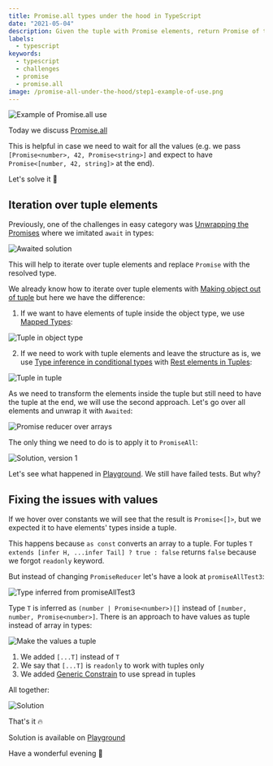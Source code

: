 ```yaml
---
title: Promise.all types under the hood in TypeScript
date: "2021-05-04"
description: Given the tuple with Promise elements, return Promise of tuple
labels:
  - typescript
keywords:
  - typescript
  - challenges
  - promise
  - promise.all
image: /promise-all-under-the-hood/step1-example-of-use.png
---
```


![Example of Promise.all use](/promise-all-under-the-hood/step1-example-of-use.png)

Today we discuss [Promise.all](https://github.com/type-challenges/type-challenges/blob/master/questions/20-medium-promise-all/README.md)

This is helpful in case we need to wait for all the values (e.g. we pass `[Promise<number>, 42, Promise<string>]` and expect to have `Promise<[number, 42, string]>` at the end).

Let's solve it 🚀

## Iteration over tuple elements

Previously, one of the challenges in easy category was [Unwrapping the Promises](/2021-04-13-unwrapping-promises/) where we imitated `await` in types:

![Awaited solution](/promise-all-under-the-hood/step2-awaited-solution.png)

This will help to iterate over tuple elements and replace `Promise` with the resolved type.

We already know how to iterate over tuple elements with [Making object out of tuple](/2021-04-07-making-object-out-of-tuple/#iteration-over-tuple) but here we have the difference:

1. If we want to have elements of tuple inside the object type, we use [Mapped Types](https://www.typescriptlang.org/docs/handbook/2/mapped-types.html):

![Tuple in object type](/promise-all-under-the-hood/step2-tuple-in-object.png)

2. If we need to work with tuple elements and leave the structure as is, we use [Type inference in conditional types](https://www.typescriptlang.org/docs/handbook/release-notes/typescript-2-8.html#type-inference-in-conditional-types) with [Rest elements in Tuples](https://devblogs.microsoft.com/typescript/announcing-typescript-4-2/#non-trailing-rests):

![Tuple in tuple](/promise-all-under-the-hood/step2-tuple-in-tuple.png)

As we need to transform the elements inside the tuple but still need to have the tuple at the end, we will use the second approach. Let's go over all elements and unwrap it with `Awaited`:

![Promise reducer over arrays](/promise-all-under-the-hood/step3-promise-reducer.png)

The only thing we need to do is to apply it to `PromiseAll`:

![Solution, version 1](/promise-all-under-the-hood/step4-solution-v1.png)

Let's see what happened in [Playground](https://www.typescriptlang.org/play?#code/PQKgUABBBMAMEFoIAUBOB7AtgSwM4FMA6AQwBtTJEFqbKAjATwgEEA7AFwAt1WmAxAK4QAFAAFiHAGYCAlBADEmfABNsAzAuKpUxJvLoDspdgmytKleVYgBFAflztsPC1AAqDAA74IXH9NYAYyceCAADNCw8fGZyMN9OYnYIYkDA-E92XBTWFO1dCHRJFAwcAgAZbABrH3Q6ACt8YNwAGgSfVHx2AVRWMwBzCAA3MnsIXG4BUmUIOh8I0uiAHjcAPniAd058TvC3eLx2iE7cdFIhlWOHKeStHQZCV3CwsKzKQJ5HCE9FggBGCAAXhKUQIhBOZwuwgAzDIANzvT7JH6g-DQIEQAAs0ARUA+rC+KLK+GhGNY+A2IOJS0cqAGq2Ewgh53wbU6jWCckBqwgAG9KFACOw3NglOgBOwmQ5IayIH9YLA2gBySTodBK+GUAC+mqglGAwAg+AAHt5gpd2OhZvNItSANqsdRzVBtR2YZ1tWkDAC660RBORGNt0RI5GEdqJ0T+bUjBGgMd+JO9KWy+McMkoLzCTx5ADVsBTCrkAOLYdgACQEdAAXBBOOx2J5cNWDVlApxCPVcIR0Kh+sA4GAQMAwKPQBAAPpT6cz6cQACa4tQEAAwuhlD5yzsfLPd1OIMPR+wvD5mBtiGWVCsecC3Ebjex8KxlNlgwQlmZJDsIABVVaUAB+Fhz0vZQlj-ShazcBEwGPbwqWiAAlFQBHSVBrwxO8TUfZ9sjtT9v3LNpCBIgjlzcC9SG9QCIDtM8L0fMDy1WYiSLffBkOUVCdhWSjVmoqBaztb0YI3QJSC0fwBCCEJcnY2JSGvYQRlIexmwgNwZFrdilnYzjuPQtZ-zAcc913DSHGSFdiAIbIzNnA8R1FTxe2SXkIAAUQARwEMg2g800mmSLUIEkUoICVUQ4PwBB2zIUgn36BxgAlIxcCVUc02RRMFLcSyAWBeSwztaMYDaaFkxsiAsozLLvhy8g8scdFCoa0hw1K+MELBZkoVhSrUyRWqkXq1Fcss0lWrG4rOradjwWlFkYRkb0M1gk9qpshwMTtSgArNdglm83zFOiopRuJcbHFKnSSraLqKtWJ6Wj2wLgiOnyyCWM7iljGJGssrrbtmiA3WdX1nteg6PpO76T3Ov6rvYaE5sTJYHSdHZXUxl1QZxiGWLAajRxMkBJ3sudBFQPxlwAZUfJtyYpidHNJygeVpxJdgYJdxjOVLPlretG2bVtcHbTtu17fs4GACRcA2HZ2YgfNC1OVTZPU4WmxbYA2w7Lsez7AdYGAdWBYJZWAFlex8FdEnIRKHCFhsdbFiXDelocRzAIA). We still have failed tests. But why?

## Fixing the issues with values

If we hover over constants we will see that the result is `Promise<[]>`, but we expected it to have elements' types inside a tuple.

This happens because `as const` converts an array to a tuple. For tuples `T extends [infer H, ...infer Tail] ? true : false` returns `false` because we forgot `readonly` keyword.

But instead of changing `PromiseReducer` let's have a look at `promiseAllTest3`:

![Type inferred from promiseAllTest3](/promise-all-under-the-hood/step5-promise-all-test-3.png)

Type `T` is inferred as `(number | Promise<number>)[]` instead of `[number, number, Promise<number>]`. There is an approach to have values as tuple instead of array in types:

![Make the values a tuple](/promise-all-under-the-hood/step6-make-values-tuple.png)

1. We added `[...T]` instead of `T`
2. We say that `[...T]` is `readonly` to work with tuples only
3. We added [Generic Constrain](https://www.typescriptlang.org/docs/handbook/2/generics.html#generic-constraints) to use spread in tuples

All together:

![Solution](/promise-all-under-the-hood/step7-solution.png)

That's it 🔥

Solution is available on [Playground](https://www.typescriptlang.org/play?#code/PQKgUABBBMAMEFoIAUBOB7AtgSwM4FMA6AQwBtTJEFqbKAjATwgEEA7AFwAt1WmAxAK4QAFAAFiHAGYCAlBADEmfABNsAzAuKpUxJvLoDspdgmytKleVYgBFAflztsPC1AAqDAA74IXH9NYAYyceCAADNCw8fGZyMN9OYnYIYkDA-E92XBTWFO1dCHRJFAwcAgAZbABrH3Q6ACt8YNwAGgSfVHx2AVRWMwBzCAA3MnsIXG4BUmUIOh8I0uiAHjcAPniAd058TvC3eLx2iE7cdFIhlWOHKeStHQZCV3CwsKzKQJ5HCE9FggBGCAAXhKUQIhBOZwuwgAzDIANzvT7JH6g-DQIEQAAs0ARUA+rC+KLK+GhGNY+A2IOJS0cqAGq2Ewgh53wbU6jWCckBqwgAG9KFACOw3NglOgBOwmQ5IayIH9YLA2gBySTodBK+GUAC+mqglGAwAg+AAHt5gpd2OhZvNItSANqsdRzVBtR2YZ1tWkDAC660RBORGNt0RI5GEdqJ0T+bUjBGgMd+JO9KWy+McMkoLzCTx5ADVsBTCrkAOLYdgACQEdAAXBBOOx2J5cNWDVlApxCPVcIR0Kh+sA4GAQMAwKPQBAAPpT6cz6cQACa4tQEAAwuhlD5yzsfLPd1OIMPR+wvD5mBtiGWVCsecC3Ebjex8KxlNlgwQlmZJDsIABVVaUAB+Fhz0vZQlj-ShazcBEwGPbwqWiAAlFQBHSVBrwxO8TUfZ9sjtT9v3LNpCBIgjlzcC9SG9QCIDtM8L0fMDy1WYiSLffBkOUVCdhWSjVmoqBaztb0YI3QJSC0fwBCCEJcnY2JSBWe8cJfHIGGEhlKBGUh7GbK5iGUHhSCYO0SMINxqJkWt2KWdjOO49C1n-MBxz3XcIDcBxkhXYgCGyNzZwPEdRU8Xtkl5CAAFEAEcBDINpItNJpki1CBJFKCAlVEOD8AQdsyFIJ9+gcYAJSMXAlVHNNkUTBTPMcAFgXksM7WjGA2mhZNfIgaqM2q75avIer2HRJrBtIcM2vjBCwWZKFYS61MkT6pEBtROqvNJMb1paqa2nY8FpRZGEZG9DNYJPHrfIcDE7UoRKzXYJYYrixScqKNbiQ2hr9sTJZWraabOtWEGWnupLgme2KyCWd7iljGIhq86abIB9qIDdZ1fVB8HHqh17YZPD6Ee+9hoV+1F-sxnZXSdGmMbp1BsZYsBqNHFyQEnAK50EVA-GXABlR8my57mJyCjnKB5AXEl2Bgl3GM4ys+Wt60bZtW1wdtO27Xt+zgYAJFwDYdiliB80LU4dNkvS1abFtgDbDsux7PsB1gYAreVgkzYAWV7HwV0ScgiocVWG3tzXtZdvWhxHMAgA)

Have a wonderful evening 🌇
